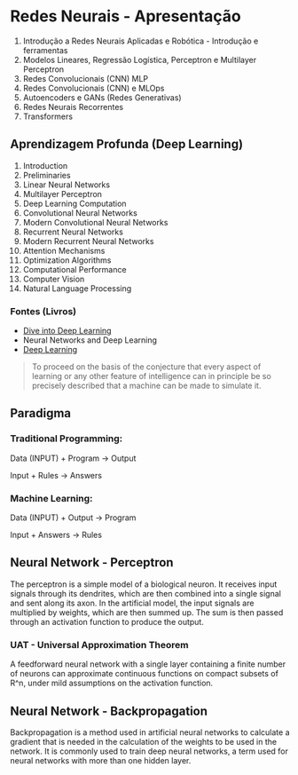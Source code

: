 # Redes Neurais - Apresentação
1. Introdução a Redes Neurais Aplicadas e Robótica - Introdução e ferramentas
2. Modelos Lineares, Regressão Logística, Perceptron e Multilayer Perceptron
3. Redes Convolucionais (CNN) MLP
4. Redes Convolucionais (CNN) e MLOps
5. Autoencoders e GANs (Redes Generativas)
6. Redes Neurais Recorrentes
7. Transformers

## Aprendizagem Profunda (Deep Learning)
1. Introduction
2. Preliminaries
3. Linear Neural Networks
4. Multilayer Perceptron
5. Deep Learning Computation
6. Convolutional Neural Networks
7. Modern Convolutional Neural Networks
8. Recurrent Neural Networks
9. Modern Recurrent Neural Networks
10. Attention Mechanisms
11. Optimization Algorithms
12. Computational Performance
13. Computer Vision
14. Natural Language Processing

### Fontes (Livros)
- [Dive into Deep Learning](https://d2l.ai/)
- Neural Networks and Deep Learning
- [Deep Learning](https://www.deeplearningbook.org/)

> To proceed on the basis of the conjecture that every aspect of learning or any other feature of intelligence can in principle be so precisely described that a machine can be made to simulate it.

## Paradigma
### Traditional Programming:
Data (INPUT) + Program -> Output

Input + Rules -> Answers

### Machine Learning:
Data (INPUT) + Output -> Program

Input + Answers -> Rules

## Neural Network - Perceptron
The perceptron is a simple model of a biological neuron. It receives input signals through its dendrites, which are then combined into a single signal and sent along its axon. In the artificial model, the input signals are multiplied by weights, which are then summed up. The sum is then passed through an activation function to produce the output.

### UAT - Universal Approximation Theorem
A feedforward neural network with a single layer containing a finite number of neurons can approximate continuous functions on compact subsets of R^n, under mild assumptions on the activation function.

## Neural Network - Backpropagation
Backpropagation is a method used in artificial neural networks to calculate a gradient that is needed in the calculation of the weights to be used in the network. It is commonly used to train deep neural networks, a term used for neural networks with more than one hidden layer.

